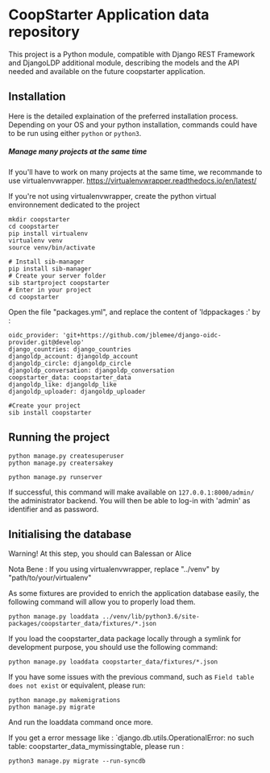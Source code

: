 # CoopStarter Application data repository

This project is a Python module, compatible with Django REST Framework and DjangoLDP additional module, describing the models and the API needed and available on the future coopstarter application.

## Installation

Here is the detailed explaination of the preferred installation process.
Depending on your OS and your python installation, commands could have to be run using either `python` or `python3`.

##### Manage many projects at the same time
If you'll have to work on many projects at the same time, we recommande to use virtualenvwrapper.
https://virtualenvwrapper.readthedocs.io/en/latest/

If you're not using virtualenvwrapper, create the python virtual environnement dedicated to the project


```shell
mkdir coopstarter
cd coopstarter
pip install virtualenv
virtualenv venv
source venv/bin/activate
```

```shell
# Install sib-manager
pip install sib-manager
# Create your server folder
sib startproject coopstarter
# Enter in your project
cd coopstarter
```

Open the file "packages.yml", and replace the content of 'ldppackages :' by : 
```
oidc_provider: 'git+https://github.com/jblemee/django-oidc-provider.git@develop'
django_countries: django_countries
djangoldp_account: djangoldp_account
djangoldp_circle: djangoldp_circle
djangoldp_conversation: djangoldp_conversation
coopstarter_data: coopstarter_data
djangoldp_like: djangoldp_like
djangoldp_uploader: djangoldp_uploader
```

```shell
#Create your project
sib install coopstarter
```

## Running the project

```shell
python manage.py createsuperuser
python manage.py creatersakey
```

```shell
python manage.py runserver
```

If successful, this command will make available on `127.0.0.1:8000/admin/` the administrator backend. You will then be able to log-in with 'admin' as identifier and as password.

## Initialising the database

Warning! At this step, you should can Balessan or Alice

Nota Bene : If you using virtualenvwrapper, replace "../venv" by "path/to/your/virtualenv"


As some fixtures are provided to enrich the application database easily, the following command will allow you to properly load them.

```
python manage.py loaddata ../venv/lib/python3.6/site-packages/coopstarter_data/fixtures/*.json
```

If you load the coopstarter_data package locally through a symlink for development purpose, you should use the following command:

```
python manage.py loaddata coopstarter_data/fixtures/*.json
```

If you have some issues with the previous command, such as `Field table does not exist` or equivalent, please run:

```
python manage.py makemigrations
python manage.py migrate
```

And run the loaddata command once more.

If you get a error message like : `django.db.utils.OperationalError: no such table: coopstarter_data_mymissingtable, please run : 

```
python3 manage.py migrate --run-syncdb
```